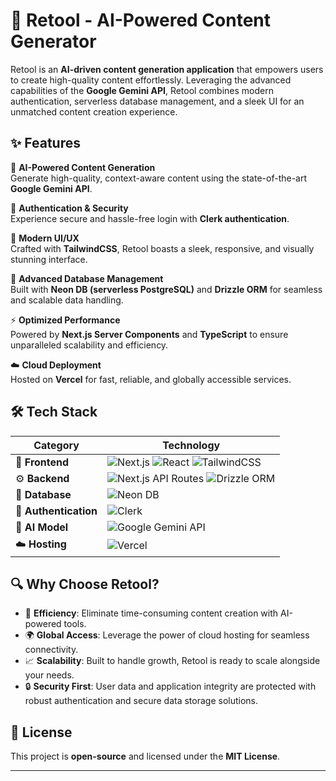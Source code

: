 # 🚀 Retool - AI-Powered Content Generator  

Retool is an **AI-driven content generation application** that empowers users to create high-quality content effortlessly. Leveraging the advanced capabilities of the **Google Gemini API**, Retool combines modern authentication, serverless database management, and a sleek UI for an unmatched content creation experience.  

## ✨ Features  

🌟 **AI-Powered Content Generation**  
Generate high-quality, context-aware content using the state-of-the-art **Google Gemini API**.  

🔐 **Authentication & Security**  
Experience secure and hassle-free login with **Clerk authentication**.  

🎨 **Modern UI/UX**  
Crafted with **TailwindCSS**, Retool boasts a sleek, responsive, and visually stunning interface.  

💾 **Advanced Database Management**  
Built with **Neon DB (serverless PostgreSQL)** and **Drizzle ORM** for seamless and scalable data handling.  

⚡ **Optimized Performance**  
Powered by **Next.js Server Components** and **TypeScript** to ensure unparalleled scalability and efficiency.  

☁️ **Cloud Deployment**  
Hosted on **Vercel** for fast, reliable, and globally accessible services.  

## 🛠️ Tech Stack  

| **Category**         | **Technology**                                                                                           |
|---------------------|-------------------------------------------------------------------------------------------------------|
| 🎨 **Frontend**      | ![Next.js](https://img.shields.io/badge/Next.js-000?style=for-the-badge&logo=next.js&logoColor=white) ![React](https://img.shields.io/badge/React-20232a?style=for-the-badge&logo=react&logoColor=61DAFB) ![TailwindCSS](https://img.shields.io/badge/TailwindCSS-06B6D4?style=for-the-badge&logo=tailwindcss&logoColor=white) |
| ⚙️ **Backend**      | ![Next.js API Routes](https://img.shields.io/badge/Next.js_API-000?style=for-the-badge&logo=next.js&logoColor=white) ![Drizzle ORM](https://img.shields.io/badge/Drizzle_ORM-6DB33F?style=for-the-badge&logo=sequelize&logoColor=white) |
| 💾 **Database**      | ![Neon DB](https://img.shields.io/badge/Neon_DB-22C3E6?style=for-the-badge&logo=postgresql&logoColor=white) |
| 🔐 **Authentication** | ![Clerk](https://img.shields.io/badge/Clerk-5C5CFF?style=for-the-badge&logo=clerk&logoColor=white)      |
| 🤖 **AI Model**      | ![Google Gemini API](https://img.shields.io/badge/Google_Gemini_API-4285F4?style=for-the-badge&logo=google&logoColor=white) |
| ☁️ **Hosting**       | ![Vercel](https://img.shields.io/badge/Vercel-000?style=for-the-badge&logo=vercel&logoColor=white)       |

## 🔍 Why Choose Retool?  

- 🚀 **Efficiency**: Eliminate time-consuming content creation with AI-powered tools.  
- 🌍 **Global Access**: Leverage the power of cloud hosting for seamless connectivity.  
- 📈 **Scalability**: Built to handle growth, Retool is ready to scale alongside your needs.  
- 🔒 **Security First**: User data and application integrity are protected with robust authentication and secure data storage solutions.  

## 📜 License  

This project is **open-source** and licensed under the **MIT License**.  

---
